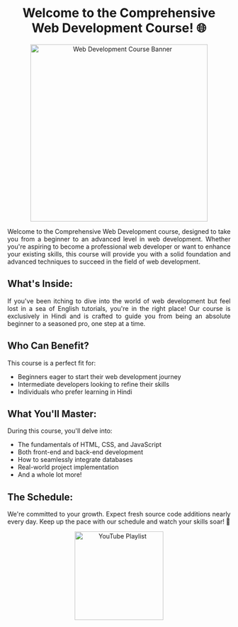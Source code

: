 <!-- Title -->
<h1 align="center">Welcome to the Comprehensive Web Development Course! 🌐</h1>

<!-- Banner Image -->
<p align="center">
  <img src="https://images.unsplash.com/photo-1593720213428-28a5b9e94613?q=80&w=2070&auto=format&fit=crop&ixlib=rb-4.0.3&ixid=M3wxMjA3fDB8MHxwaG90by1wYWdlfHx8fGVufDB8fHx8fA%3D%3D" alt="Web Development Course Banner" width="400">
</p>

<!-- Introduction -->
<p align="justify">Welcome to the Comprehensive Web Development course, designed to take you from a beginner to an advanced level in web development. Whether you're aspiring to become a professional web developer or want to enhance your existing skills, this course will provide you with a solid foundation and advanced techniques to succeed in the field of web development.</p>

<!-- What's Inside -->
## What's Inside:

<p align="justify">If you've been itching to dive into the world of web development but feel lost in a sea of English tutorials, you're in the right place! Our course is exclusively in Hindi and is crafted to guide you from being an absolute beginner to a seasoned pro, one step at a time.</p>

<!-- Who Can Benefit -->
## Who Can Benefit?

<p align="justify">This course is a perfect fit for:</p>

- Beginners eager to start their web development journey
- Intermediate developers looking to refine their skills
- Individuals who prefer learning in Hindi

<!-- What You'll Master -->
## What You'll Master:

<p align="justify">During this course, you'll delve into:</p>

- The fundamentals of HTML, CSS, and JavaScript
- Both front-end and back-end development
- How to seamlessly integrate databases
- Real-world project implementation
- And a whole lot more!

<!-- The Schedule -->
## The Schedule:

<p align="justify">We're committed to your growth. Expect fresh source code additions nearly every day. Keep up the pace with our schedule and watch your skills soar! 📅</p>

<!-- YouTube Playlist Link -->
<p align="center">
  <a href="https://www.youtube.com/your_playlist" target="_blank"><img src="https://example.com/youtube_button.png" alt="YouTube Playlist" width="200"></a>
</p>
